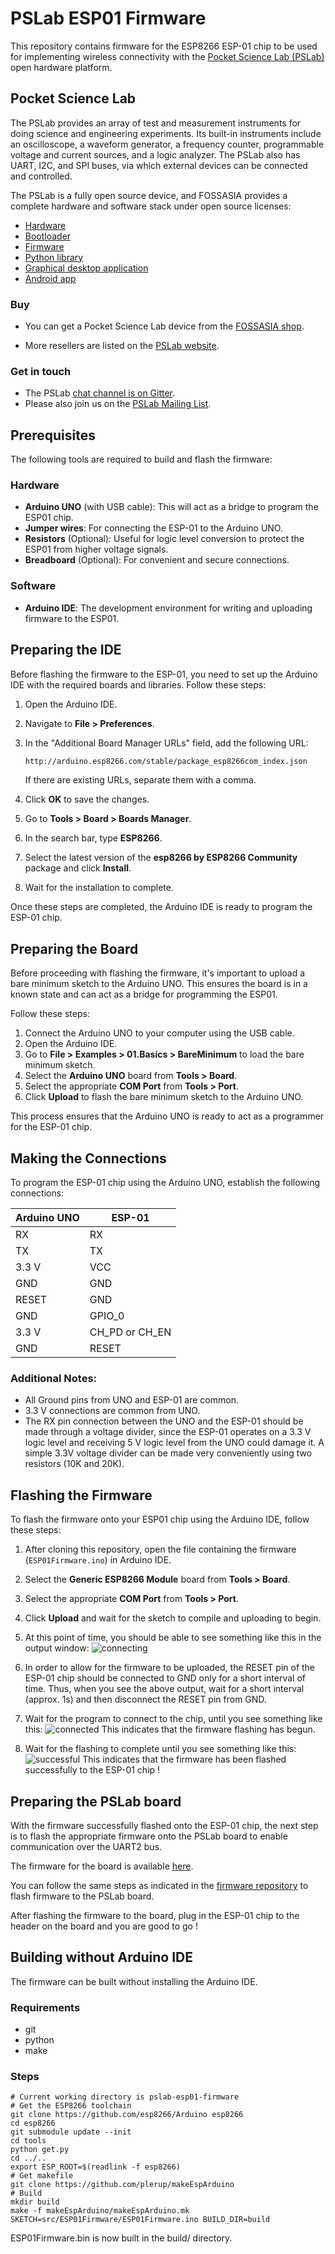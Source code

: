 # PSLab ESP01 Firmware
This repository contains firmware for the ESP8266 ESP-01 chip to be used for implementing wireless connectivity with the [Pocket Science Lab (PSLab)](https://pslab.io/) open hardware platform.

## Pocket Science Lab

The PSLab provides an array of test and measurement instruments for doing
science and engineering experiments. Its built-in instruments include an
oscilloscope, a waveform generator, a frequency counter, programmable voltage
and current sources, and a logic analyzer. The PSLab also has UART, I2C, and SPI
buses, via which external devices can be connected and controlled.

The PSLab is a fully open source device, and FOSSASIA provides a complete hardware
and software stack under open source licenses:

- [Hardware](https://github.com/fossasia/pslab-hardware)
- [Bootloader](https://github.com/fossasia/pslab-bootloader)
- [Firmware](https://github.com/fossasia/pslab-firmware)
- [Python library](https://github.com/fossasia/pslab-python)
- [Graphical desktop application](https://github.com/fossasia/pslab-desktop)
- [Android app](https://github.com/fossasia/pslab-android)

### Buy

- You can get a Pocket Science Lab device from the
    [FOSSASIA shop](https://fossasia.com/).

- More resellers are listed on the [PSLab website](https://pslab.io/shop/).

### Get in touch

- The PSLab [chat channel is on Gitter](https://gitter.im/fossasia/pslab).
- Please also join us on the
  [PSLab Mailing List](https://groups.google.com/forum/#!forum/pslab-fossasia).


## Prerequisites
The following tools are required to build and flash the firmware:

### Hardware

- **Arduino UNO** (with USB cable): This will act as a bridge to program the ESP01 chip.
- **Jumper wires**: For connecting the ESP-01 to the Arduino UNO.
- **Resistors** (Optional): Useful for logic level conversion to protect the ESP01 from higher voltage signals.
- **Breadboard** (Optional): For convenient and secure connections.

### Software
- **Arduino IDE**: The development environment for writing and uploading firmware to the ESP01.

## Preparing the IDE

Before flashing the firmware to the ESP-01, you need to set up the Arduino IDE with the required boards and libraries. Follow these steps:

1. Open the Arduino IDE.
2. Navigate to **File > Preferences**.
3. In the "Additional Board Manager URLs" field, add the following URL:
   ```bash
   http://arduino.esp8266.com/stable/package_esp8266com_index.json
   ```
   If there are existing URLs, separate them with a comma.

4. Click **OK** to save the changes.
5. Go to **Tools > Board > Boards Manager**.
6. In the search bar, type **ESP8266**.
7. Select the latest version of the **esp8266 by ESP8266 Community** package and click **Install**.
8. Wait for the installation to complete.

Once these steps are completed, the Arduino IDE is ready to program the ESP-01 chip.

## Preparing the Board

Before proceeding with flashing the firmware, it's important to upload a bare minimum sketch to the Arduino UNO. This ensures the board is in a known state and can act as a bridge for programming the ESP01.

Follow these steps:

1. Connect the Arduino UNO to your computer using the USB cable.
2. Open the Arduino IDE.
3. Go to **File > Examples > 01.Basics > BareMinimum** to load the bare minimum sketch.
4. Select the **Arduino UNO** board from **Tools > Board**.
5. Select the appropriate **COM Port** from **Tools > Port**.
6. Click **Upload** to flash the bare minimum sketch to the Arduino UNO.

This process ensures that the Arduino UNO is ready to act as a programmer for the ESP-01 chip.

## Making the Connections

To program the ESP-01 chip using the Arduino UNO, establish the following connections:

| Arduino UNO | ESP-01          |
|-------------|-----------------|
| RX          | RX              |
| TX          | TX              |
| 3.3 V       | VCC             |
| GND         | GND             |
| RESET       | GND             |
| GND         | GPIO_0          |
| 3.3 V       | CH_PD or CH_EN  |
| GND         | RESET           |

### Additional Notes:

- All Ground pins from UNO and ESP-01 are common.
- 3.3 V connections are common from UNO.
- The RX pin connection between the UNO and the ESP-01 should be made through a voltage divider, since the ESP-01 operates on a 3.3 V logic level and receiving 5 V logic level from the UNO could damage it. A simple 3.3V voltage divider can be made very conveniently using two resistors (10K and 20K).

## Flashing the Firmware

To flash the firmware onto your ESP01 chip using the Arduino IDE, follow these steps:

1. After cloning this repository, open the file containing the firmware (`ESP01Firmware.ino`) in Arduino IDE.

2. Select the **Generic ESP8266 Module** board from **Tools > Board**.
3. Select the appropriate **COM Port** from **Tools > Port**.
4. Click **Upload** and wait for the sketch to compile and uploading to begin.
5. At this point of time, you should be able to see something like this in the output window:
![connecting](docs/images/connecting.png)
6. In order to allow for the firmware to be uploaded, the RESET pin of the ESP-01 chip should be connected to GND only for a short interval of time. Thus, when you see the above output, wait for a short interval (approx. 1s) and then disconnect the RESET pin from GND.
7. Wait for the program to connect to the chip, until you see something like this:
![connected](docs/images/connected.png) This indicates that the firmware flashing has begun.
8. Wait for the flashing to complete until you see something like this:
![successful](docs/images/successful.png)
This indicates that the firmware has been flashed successfully to the ESP-01 chip !

## Preparing the PSLab board
With the firmware successfully flashed onto the ESP-01 chip, the next step is to flash the appropriate firmware onto the PSLab board to enable communication over the UART2 bus.

The firmware for the board is available [here](https://github.com/bessman/pslab-firmware/tree/hack/uart2).

You can follow the same steps as indicated in the [firmware repository](https://github.com/fossasia/pslab-firmware) to flash firmware to the PSLab board.

After flashing the firmware to the board, plug in the ESP-01 chip to the header on the board and you are good to go !


## Building without Arduino IDE

The firmware can be built without installing the Arduino IDE.

### Requirements

- git
- python
- make

### Steps

    # Current working directory is pslab-esp01-firmware
    # Get the ESP8266 toolchain
    git clone https://github.com/esp8266/Arduino esp8266
    cd esp8266
    git submodule update --init
    cd tools
    python get.py
    cd ../..
    export ESP_ROOT=$(readlink -f esp8266)
    # Get makefile
    git clone https://github.com/plerup/makeEspArduino
    # Build
    mkdir build
    make -f makeEspArduino/makeEspArduino.mk SKETCH=src/ESP01Firmware/ESP01Firmware.ino BUILD_DIR=build

ESP01Firmware.bin is now built in the build/ directory.
